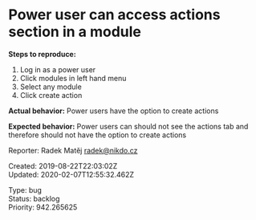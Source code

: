 # Power user can access actions section in a module

**Steps to reproduce:**

1. Log in as a power user
2. Click modules in left hand menu
3. Select any module
4. Click create action

**Actual behavior:** Power users have the option to create actions

**Expected behavior:** Power users can should not see the actions tab and therefore should not have the option to create actions

Reporter: Radek Matěj <radek@nikdo.cz>  

Created: 2019-08-22T22:03:02Z  
Updated: 2020-02-07T12:55:32.462Z

Type: bug  
Status: backlog  
Priority: 942.265625
